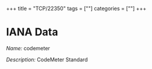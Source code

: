+++
title = "TCP/22350"
tags = [""]
categories = [""]
+++

# IANA Data

_Name:_ codemeter

_Description:_ CodeMeter Standard

